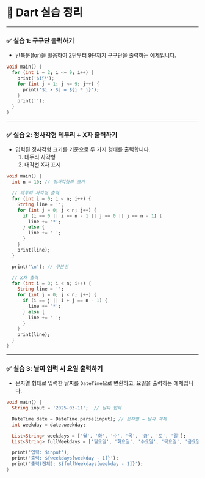 # 📘 Dart 실습 정리

---

### ✅ 실습 1: 구구단 출력하기

- 반복문(for)을 활용하여 2단부터 9단까지 구구단을 출력하는 예제입니다.

```dart
void main() {
  for (int i = 2; i <= 9; i++) {
    print('$i단');
    for (int j = 1; j <= 9; j++) {
      print('$i × $j = ${i * j}');
    }
    print('');
  }
}
```

---

### ✅ 실습 2: 정사각형 테두리 + X자 출력하기

- 입력된 정사각형 크기를 기준으로 두 가지 형태를 출력합니다.
  1. 테두리 사각형
  2. 대각선 X자 표시

```dart
void main() {
  int n = 10; // 정사각형의 크기

  // 테두리 사각형 출력
  for (int i = 0; i < n; i++) {
    String line = '';
    for (int j = 0; j < n; j++) {
      if (i == 0 || i == n - 1 || j == 0 || j == n - 1) {
        line += '*';
      } else {
        line += ' ';
      }
    }
    print(line);
  }

  print('\n'); // 구분선

  // X자 출력
  for (int i = 0; i < n; i++) {
    String line = '';
    for (int j = 0; j < n; j++) {
      if (i == j || i + j == n - 1) {
        line += '*';
      } else {
        line += ' ';
      }
    }
    print(line);
  }
}
```

---

### ✅ 실습 3: 날짜 입력 시 요일 출력하기

- 문자열 형태로 입력한 날짜를 `DateTime`으로 변환하고, 요일을 출력하는 예제입니다.

```dart
void main() {
  String input = '2025-03-11';  // 날짜 입력

  DateTime date = DateTime.parse(input); // 문자열 → 날짜 객체
  int weekday = date.weekday;

  List<String> weekdays = ['월', '화', '수', '목', '금', '토', '일'];
  List<String> fullWeekdays = ['월요일', '화요일', '수요일', '목요일', '금요일', '토요일', '일요일'];

  print('입력: $input');
  print('출력: ${weekdays[weekday - 1]}');
  print('출력(전체): ${fullWeekdays[weekday - 1]}');
}
```
